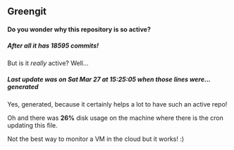 ## Greengit

#### Do you wonder why this repository is so active?

##### After all it has 18595 commits!

But is it *really* active? Well...

##### Last update was on Sat Mar 27 at 15:25:05 when those lines were... generated

Yes, generated, because it certainly helps a lot to have such an active repo!

Oh and there was **26%** disk usage on the machine
where there is the cron updating this file.

Not the best way to monitor a VM in the cloud but it works! :)
